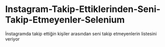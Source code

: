 # Instagram-Takip-Ettiklerinden-Seni-Takip-Etmeyenler-Selenium
İnstagramda takip ettiğin kişiler arasından seni takip etmeyenlerin listesini veriyor
